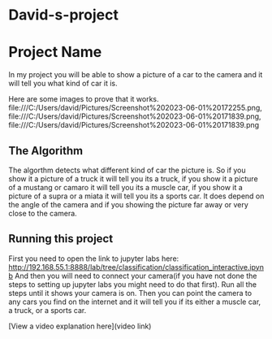 # David-s-project
# Project Name
In my project you will be able to show a picture of a car to the camera and it will tell you what kind of car it is.

Here are some images to prove that it works.
file:///C:/Users/david/Pictures/Screenshot%202023-06-01%20172255.png,  file:///C:/Users/david/Pictures/Screenshot%202023-06-01%20171839.png,  file:///C:/Users/david/Pictures/Screenshot%202023-06-01%20171839.png
                             

## The Algorithm

The algorthm detects what different kind of car the picture is. So if you show it a picture of a truck it will tell you its a truck, if you show it a picture of a mustang or camaro it will tell you its a muscle car, if you show it a picture of a supra or a miata it will tell you its a sports car. It does depend on the angle of the camera and if you showing the picture far away or very close to the camera. 

## Running this project

First you need to open the link to jupyter labs here: http://192.168.55.1:8888/lab/tree/classification/classification_interactive.ipynb
And then you will need to connect your camera(if you have not done the steps to setting up jupyter labs you might need to do that first).
Run all the steps until it shows your camera is on.
Then you can point the camera to any cars you find on the internet and it will tell you if its either a muscle car, a truck, or a sports car.


[View a video explanation here](video link)
